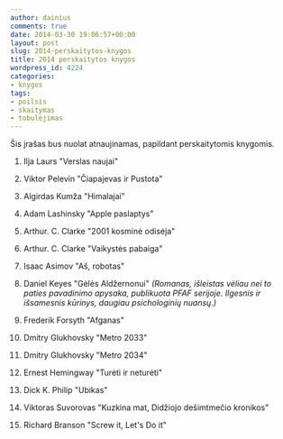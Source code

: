 ```yaml
---
author: dainius
comments: true
date: 2014-03-30 19:06:57+00:00
layout: post
slug: 2014-perskaitytos-knygos
title: 2014 perskaitytos knygos
wordpress_id: 4224
categories:
- knygos
tags:
- poilsis
- skaitymas
- tobulėjimas
---
```


Šis įrašas bus nuolat atnaujinamas, papildant perskaitytomis knygomis.



	
  1. Ilja Laurs "Verslas naujai"

	
  2. Viktor Pelevin "Čiapajevas ir Pustota"

	
  3. Algirdas Kumža "Himalajai"

	
  4. Adam Lashinsky "Apple paslaptys"

	
  5. Arthur. C. Clarke "2001 kosminė odisėja"

	
  6. Arthur. C. Clarke "Vaikystės pabaiga"

	
  7. Isaac Asimov "Aš, robotas"

	
  8. Daniel Keyes "Gėlės Aldžernonui" _(Romanas, išleistas vėliau nei to paties pavadinimo apysaka, publikuota PFAF serijoje. Ilgesnis ir išsamesnis kūrinys, daugiau psichologinių nuansų.)_

	
  9. Frederik Forsyth "Afganas"

	
  10. Dmitry Glukhovsky "Metro 2033"

	
  11. Dmitry Glukhovsky "Metro 2034"

	
  12. Ernest Hemingway "Turėti ir neturėti"

	
  13. Dick K. Philip "Ubikas"

	
  14. Viktoras Suvorovas "Kuzkina mat, Didžiojo dešimtmečio kronikos"

	
  15. Richard Branson "Screw it, Let's Do it"


